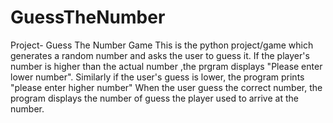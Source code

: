 # GuessTheNumber
Project- Guess The Number Game
This is the python project/game which generates a random number and asks the user to guess it.
If the player's number is higher than the actual number ,the prgram displays "Please enter lower number". Similarly if the user's guess is lower, the program prints "please enter higher number" When the user guess the correct number, the program displays the number of guess the player used to arrive at the number.

